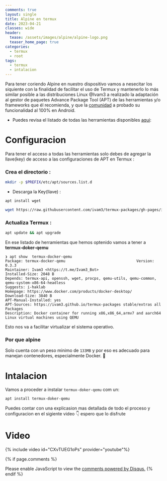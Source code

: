 ```yaml
---
comments: true
layout: single
title: Alpine en termux
date: 2023-04-21 
classes: wide
header:
  tease: /assets/images/alpine/alpine-logo.png 
  teaser_home_page: true
categories:
  - termux
  - root
tags:
  - termux
  - intalacion
---
```


Para tener coriendo Alpine en nuestro dispositivo vamos a nesecitar los siquiente con la finalidad de facilitar el uso de Termux y mantenerlo lo más similar posible a las distribuciones Linux @Ivam3 a realizado la adaptación al gestor de paquetes Advance Package 
Tool (APT) de las herramientas y/o frameworks que él recomienda, y que la [comunidad](https://t.me/Ivam3by_Cinderella) a probado su funcionalidad al 100% en Android.


- Puedes revisa el listado de todas las herramientas disponibles  [aqui](https://github.com/ivam3/termux-packages):

# Configuracion

Para tener el acceso a todas las herramientas solo debes de agregar la llave(key) de acceso a las configuraciones de APT en Termux :

### Crea el directorio :
```sh
mkdir -p $PREFIX/etc/apt/sources.list.d 
```
- Descarga la Key(llave) :
```sh
apt install wget
```
```sh
wget https://raw.githubusercontent.com/ivam3/termux-packages/gh-pages/ivam3-termux-packages.list -O $PREFIX/etc/apt/sources.list.d/ivam3-termux-packages.list
```
### Actualiza Termux :
```sh
apt update && apt upgrade
```

En ese listado de herramientas que hemos optenido vamos a tener a **termux-doker-qemu**  

```shell
❯ apt show  termux-docker-qemu                             
Package: termux-docker-qemu                                Version: 0.3.3
Maintainer: Ivam3 <https://t.me/Ivam3_Bot>
Installed-Size: 2048 B
Depends: termux-api, openssh, wget, procps, qemu-utils, qemu-common, qemu-system-x86-64-headless
Suggests: i-haklab
Homepage: https://www.docker.com/products/docker-desktop/
Download-Size: 3840 B
APT-Manual-Installed: yes
APT-Sources: https://ivam3.github.io/termux-packages stable/extras all Packages
Description: Docker container for running x86,x86_64,armv7 and aarch64 Linux virtual machines using QEMU
```


Esto nos va a facilitar virtualizar el sistema operativo.

### Por que alpine

Solo cuenta con un peso minimo de `133MB` y por eso es  adecuado para  manejan contenedores, especialmente Docker. 💢


# Intalacion 

Vamos a proceder a instalar `termux-doker-qemu` com un:


```sh
apt install termux-doker-qemu
```

Puedes contar con una explicasion mas detallada de todo el proceso y configuracion en el sigiente video 👇 espero que lo disfrute 



# Video

{% include video id="CXvTUEG1oPs" provider="youtube"%}




{% if page.comments %}
<div id="disqus_thread"></div>
<script>
    (function() { // DON'T EDIT BELOW THIS LINE
    var d = document, s = d.createElement('script');
    s.src = 'https://blok-termux.disqus.com/embed.js';
    s.setAttribute('data-timestamp', +new Date());
    (d.head || d.body).appendChild(s);
    })();
</script>
<noscript>Please enable JavaScript to view the <a href="https://disqus.com/?ref_noscript">comments powered by Disqus.</a></noscript>
{% endif %}


